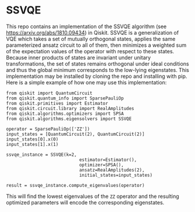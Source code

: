 # SSVQE
This repo contains an implementation of the SSVQE algorithm (see https://arxiv.org/abs/1810.09434) in Qiskit. SSVQE is a generalization of VQE which takes a set of mutually orthogonal states, applies the same parameterized ansatz circuit to all of them, then minimizes a weighted sum of the expectation values of the operator with respect to these states. Because inner products of states are invariant under unitary transformations, the set of states remains orthogonal under ideal conditions and thus the global minimum corresponds to the low-lying eigenstates. This implementation may be installed by cloning the repo and installing with pip. Here is a simple example of how one may use this implementation:

```
from qiskit import QuantumCircuit
from qiskit.quantum_info import SparsePauliOp
from qiskit.primitives import Estimator
from qiskit.circuit.library import RealAmplitudes
from qiskit.algorithms.optimizers import SPSA
from qiskit.algorithms.eigensolvers import SSVQE

operator = SparsePauliOp(['ZZ'])
input_states = [QuantumCircuit(2), QuantumCircuit(2)]
input_states[0].x(0)
input_states[1].x(1)

ssvqe_instance = SSVQE(k=2,
                            estimator=Estimator(),
                            optimizer=SPSA(),
                            ansatz=RealAmplitudes(2),
                            initial_states=input_states)

result = ssvqe_instance.compute_eigenvalues(operator)
```

This will find the lowest eigenvalues of the `ZZ` operator and the resulting optimized parameters will encode the corresponding eigenstates.


